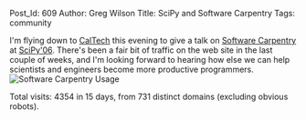 Post_Id: 609
Author: Greg Wilson
Title: SciPy and Software Carpentry
Tags: community

<p>I'm flying down to <a href="http://www.caltech.edu">CalTech</a> this evening to give a talk on <a href="http://www.swc.scipy.org">Software Carpentry</a> at <a href="http://www.scipy.org/SciPy2006">SciPy'06</a>.  There's been a fair bit of traffic on the web site in the last couple of weeks, and I'm looking forward to hearing how else we can help scientists and engineers become more productive programmers.<br />
<img alt="Software Carpentry Usage" src="|filename|/files/2006/08/swc_usage_20060815.png" /></p>
<p>Total visits: 4354 in 15 days, from 731 distinct domains (excluding obvious robots).</p>
